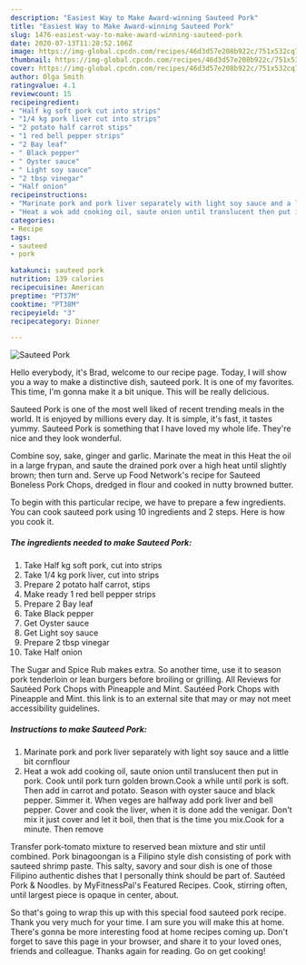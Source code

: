 ```yaml
---
description: "Easiest Way to Make Award-winning Sauteed Pork"
title: "Easiest Way to Make Award-winning Sauteed Pork"
slug: 1476-easiest-way-to-make-award-winning-sauteed-pork
date: 2020-07-13T11:28:52.106Z
image: https://img-global.cpcdn.com/recipes/46d3d57e208b922c/751x532cq70/sauteed-pork-recipe-main-photo.jpg
thumbnail: https://img-global.cpcdn.com/recipes/46d3d57e208b922c/751x532cq70/sauteed-pork-recipe-main-photo.jpg
cover: https://img-global.cpcdn.com/recipes/46d3d57e208b922c/751x532cq70/sauteed-pork-recipe-main-photo.jpg
author: Olga Smith
ratingvalue: 4.1
reviewcount: 15
recipeingredient:
- "Half kg soft pork cut into strips"
- "1/4 kg pork liver cut into strips"
- "2 potato half carrot stips"
- "1 red bell pepper strips"
- "2 Bay leaf"
- " Black pepper"
- " Oyster sauce"
- " Light soy sauce"
- "2 tbsp vinegar"
- "Half onion"
recipeinstructions:
- "Marinate pork and pork liver separately with light soy sauce and a little bit cornflour"
- "Heat a wok add cooking oil, saute onion until translucent then put in pork. Cook until pork turn golden brown.Cook a while until pork is soft. Then add in carrot and potato. Season with oyster sauce and black pepper. Simmer it. When veges are halfway add pork liver and bell pepper. Cover and cook the liver, when it is done add the venigar. Don&#39;t mix it just cover and let it boil, then that is the time you mix.Cook for a minute. Then remove"
categories:
- Recipe
tags:
- sauteed
- pork

katakunci: sauteed pork 
nutrition: 139 calories
recipecuisine: American
preptime: "PT37M"
cooktime: "PT38M"
recipeyield: "3"
recipecategory: Dinner

---
```



![Sauteed Pork](https://img-global.cpcdn.com/recipes/46d3d57e208b922c/751x532cq70/sauteed-pork-recipe-main-photo.jpg)

Hello everybody, it's Brad, welcome to our recipe page. Today, I will show you a way to make a distinctive dish, sauteed pork. It is one of my favorites. This time, I'm gonna make it a bit unique. This will be really delicious.

Sauteed Pork is one of the most well liked of recent trending meals in the world. It is enjoyed by millions every day. It is simple, it's fast, it tastes yummy. Sauteed Pork is something that I have loved my whole life. They're nice and they look wonderful.

Combine soy, sake, ginger and garlic. Marinate the meat in this Heat the oil in a large frypan, and saute the drained pork over a high heat until slightly brown; then turn and. Serve up Food Network&#39;s recipe for Sauteed Boneless Pork Chops, dredged in flour and cooked in nutty browned butter.


To begin with this particular recipe, we have to prepare a few ingredients. You can cook sauteed pork using 10 ingredients and 2 steps. Here is how you cook it.

<!--inarticleads1-->

##### The ingredients needed to make Sauteed Pork:

1. Take Half kg soft pork, cut into strips
1. Take 1/4 kg pork liver, cut into strips
1. Prepare 2 potato half carrot, stips
1. Make ready 1 red bell pepper strips
1. Prepare 2 Bay leaf
1. Take  Black pepper
1. Get  Oyster sauce
1. Get  Light soy sauce
1. Prepare 2 tbsp vinegar
1. Take Half onion


The Sugar and Spice Rub makes extra. So another time, use it to season pork tenderloin or lean burgers before broiling or grilling. All Reviews for Sautéed Pork Chops with Pineapple and Mint. Sautéed Pork Chops with Pineapple and Mint. this link is to an external site that may or may not meet accessibility guidelines. 

<!--inarticleads2-->

##### Instructions to make Sauteed Pork:

1. Marinate pork and pork liver separately with light soy sauce and a little bit cornflour
1. Heat a wok add cooking oil, saute onion until translucent then put in pork. Cook until pork turn golden brown.Cook a while until pork is soft. Then add in carrot and potato. Season with oyster sauce and black pepper. Simmer it. When veges are halfway add pork liver and bell pepper. Cover and cook the liver, when it is done add the venigar. Don&#39;t mix it just cover and let it boil, then that is the time you mix.Cook for a minute. Then remove


Transfer pork-tomato mixture to reserved bean mixture and stir until combined. Pork binagoongan is a Filipino style dish consisting of pork with sauteed shrimp paste. This salty, savory and sour dish is one of those Filipino authentic dishes that I personally think should be part of. Sautéed Pork &amp; Noodles. by MyFitnessPal&#39;s Featured Recipes. Cook, stirring often, until largest piece is opaque in center, about. 

So that's going to wrap this up with this special food sauteed pork recipe. Thank you very much for your time. I am sure you will make this at home. There's gonna be more interesting food at home recipes coming up. Don't forget to save this page in your browser, and share it to your loved ones, friends and colleague. Thanks again for reading. Go on get cooking!
